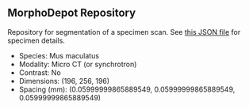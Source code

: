 
## MorphoDepot Repository
Repository for segmentation of a specimen scan.  See [this JSON file](MorphoDepotAccession.json) for specimen details.
* Species: Mus maculatus
* Modality: Micro CT (or synchrotron)
* Contrast: No
* Dimensions: (196, 256, 196)
* Spacing (mm): (0.05999999865889549, 0.05999999865889549, 0.05999999865889549)
        
